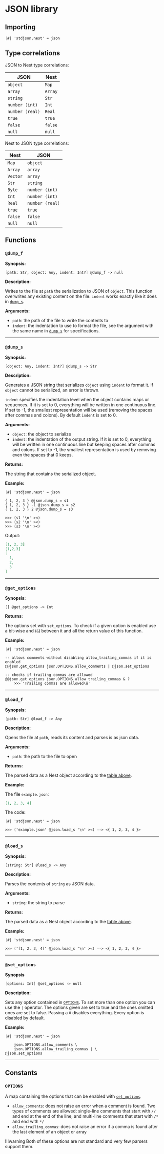 # JSON library

## Importing

```nest
|#| 'stdjson.nest' = json
```

## Type correlations

JSON to Nest type correlations:

| JSON            | Nest    |
| --------------- | ------- |
| `object`        | `Map`   |
| `array`         | `Array` |
| `string`        | `Str`   |
| `number (int)`  | `Int`   |
| `number (real)` | `Real`  |
| `true`          | `true`  |
| `false`         | `false` |
| `null`          | `null`  |

Nest to JSON type correlations:

| Nest     | JSON            |
| -------- | --------------- |
| `Map`    | `object`        |
| `Array`  | `array`         |
| `Vector` | `array`         |
| `Str`    | `string`        |
| `Byte`   | `number (int)`  |
| `Int`    | `number (int)`  |
| `Real`   | `number (real)` |
| `true`   | `true`          |
| `false`  | `false`         |
| `null`   | `null`          |

## Functions

### `@dump_f`

**Synopsis:**

`[path: Str, object: Any, indent: Int?] @dump_f -> null`

**Description:**

Writes to the file at `path` the serialization to JSON of `object`. This
function overwrites any existing content on the file.
`indent` works exactly like it does in [`dump_s`](#dump_s).

**Arguments:**

- `path`: the path of the file to write the contents to
- `indent`: the indentation to use to format the file, see the argument with the
            same name in [`dump_s`](#dump_s) for specifications.

---

### `@dump_s`

**Synopsis:**

`[object: Any, indent: Int?] @dump_s -> Str`

**Description:**

Generates a JSON string that serializes `object` using `indent` to format it.
If `object` cannot be serialized, an error is thrown.

`indent` specifies the indentation level when the object contains maps or
sequences. If it is set to 0, everything will be written in one continuous line.
If set to -1, the smallest representation will be used (removing the spaces
after commas and colons).
By default `indent` is set to 0.

**Arguments:**

- `object`: the object to serialize
- `indent`: the indentation of the output string. If it is set to 0, everything
            will be written in one continuous line but keeping spaces after
            commas and colons. If set to -1, the smallest representation is used
            by removing even the spaces that 0 keeps.

**Returns:**

The string that contains the serialized object.

**Example:**

```nest
|#| 'stdjson.nest' = json

{ 1, 2, 3 } @json.dump_s = s1
{ 1, 2, 3 } -1 @json.dump_s = s2
{ 1, 2, 3 } 2 @json.dump_s = s3

>>> (s1 '\n' ><)
>>> (s2 '\n' ><)
>>> (s3 '\n' ><)
```

Output:

```json
[1, 2, 3]
[1,2,3]
[
  1,
  2,
  3
]
```

---

### `@get_options`

**Synopsis:**

`[] @get_options -> Int`

**Returns:**

The options set with `set_options`. To check if a given option is enabled use
a bit-wise and (`&`) between it and all the return value of this function.

**Example:**

```nest
|#| 'stdjson.nest' = json

-- allows comments without disabling allow_trailing_commas if it is enabled
@@json.get_options json.OPTIONS.allow_comments | @json.set_options

-- checks if trailing commas are allowed
@@json.get_options json.OPTIONS.allow_trailing_commas & ?
    >>> 'Trailing commas are allowed\n'
```

---

### `@load_f`

**Synopsis:**

`[path: Str] @load_f -> Any`

**Description:**

Opens the file at `path`, reads its content and parses is as json data.

**Arguments:**

- `path`: the path to the file to open

**Returns:**

The parsed data as a Nest object according to the
[table above](#type-correlations).

**Example:**

The file `example.json`:

```json
[1, 2, 3, 4]
```

The code:

```nest
|#| 'stdjson.nest' = json

>>> ('example.json' @json.load_s '\n' ><) --> <{ 1, 2, 3, 4 }>
```

---

### `@load_s`

**Synopsis:**

`[string: Str] @load_s -> Any`

**Description:**

Parses the contents of `string` as JSON data.

**Arguments:**

- `string`: the string to parse

**Returns:**

The parsed data as a Nest object according to the
[table above](#type-correlations).

**Example:**

```nest
|#| 'stdjson.nest' = json

>>> ('[1, 2, 3, 4]' @json.load_s '\n' ><) --> <{ 1, 2, 3, 4 }>
```

---

### `@set_options`

**Synopsis**

`[options: Int] @set_options -> null`

**Description:**

Sets any option contained in [`OPTIONS`](#options).
To set more than one option you can use the `|` operator. The options given are
set to true and the ones omitted ones are set to false. Passing a `0` disables
everything. Every option is disabled by default.

**Example:**

```nest
|#| 'stdjson.nest' = json

    json.OPTIONS.allow_comments \
    json.OPTIONS.allow_trailing_commas | \
@json.set_options
```

---

## Constants

### `OPTIONS`

A map containing the options that can be enabled with
[`set_options`](#set_options).

- `allow_comments`: does not raise an error when a comment is found. Two types
  of comments are allowed: single-line comments that start with `//` and end
  at the end of the line, and multi-line comments that start with `/*` and end
  with `*/`
- `allow_trailing_commas`: does not raise an error if a comma is found after the
  last element of an object or array

!!!warning
    Both of these options are not standard and very few parsers support them.
